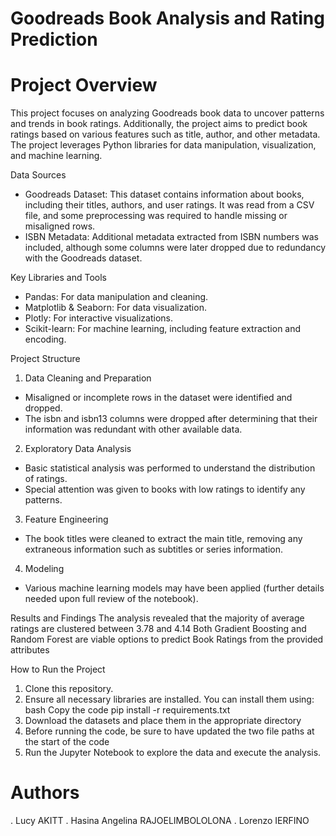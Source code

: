 # Goodreads Book Analysis and Rating Prediction

# Project Overview
This project focuses on analyzing Goodreads book data to uncover patterns and trends in book ratings. Additionally, the project aims to predict book ratings based on various features such as title, author, and other metadata. The project leverages Python libraries for data manipulation, visualization, and machine learning.

Data Sources
- Goodreads Dataset: This dataset contains information about books, including their titles, authors, and user ratings. It was read from a CSV file, and some preprocessing was required to handle missing or misaligned rows.
- ISBN Metadata: Additional metadata extracted from ISBN numbers was included, although some columns were later dropped due to redundancy with the Goodreads dataset.

Key Libraries and Tools
- Pandas: For data manipulation and cleaning.
- Matplotlib & Seaborn: For data visualization.
- Plotly: For interactive visualizations.
- Scikit-learn: For machine learning, including feature extraction and encoding.

Project Structure
1. Data Cleaning and Preparation  
  - Misaligned or incomplete rows in the dataset were identified and dropped.
  - The isbn and isbn13 columns were dropped after determining that their information was redundant with other available data.
2. Exploratory Data Analysis
  - Basic statistical analysis was performed to understand the distribution of ratings.
  - Special attention was given to books with low ratings to identify any patterns.
3. Feature Engineering
  - The book titles were cleaned to extract the main title, removing any extraneous information such as subtitles or series information.
4. Modeling
  - Various machine learning models may have been applied (further details needed upon full review of the notebook).

Results and Findings
The analysis revealed that the majority of average ratings are clustered between 3.78 and 4.14
Both Gradient Boosting and Random Forest are viable options to predict Book Ratings from the provided attributes

How to Run the Project
1. Clone this repository.
2. Ensure all necessary libraries are installed. You can install them using:
   bash
   Copy the code
   pip install -r requirements.txt
3. Download the datasets and place them in the appropriate directory
4. Before running the code, be sure to have updated the two file paths at the start of the code
5. Run the Jupyter Notebook to explore the data and execute the analysis.

# Authors
. Lucy AKITT
. Hasina Angelina RAJOELIMBOLOLONA
. Lorenzo IERFINO
